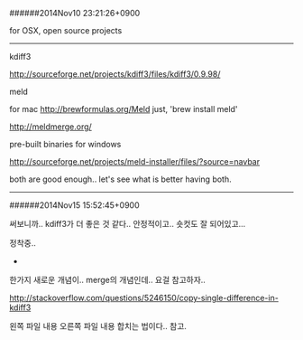 
######2014Nov10 23:21:26+0900

for OSX, open source projects

---

kdiff3

<http://sourceforge.net/projects/kdiff3/files/kdiff3/0.9.98/>

meld

for mac
<http://brewformulas.org/Meld>
just, 'brew install meld'

<http://meldmerge.org/>

pre-built binaries for windows

<http://sourceforge.net/projects/meld-installer/files/?source=navbar>

both are good enough.. let's see what is better having both.

---

######2014Nov15 15:52:45+0900

써보니까..
kdiff3가 더 좋은 것 같다..
안정적이고.. 숏컷도 잘 되어있고...

정착중..

-

한가지 새로운 개념이.. 
merge의 개념인데.. 요걸 참고하자..

<http://stackoverflow.com/questions/5246150/copy-single-difference-in-kdiff3>

왼쪽 파일 내용 오른쪽 파일 내용 합치는 법이다.. 참고.
